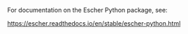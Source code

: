 For documentation on the Escher Python package, see:

https://escher.readthedocs.io/en/stable/escher-python.html
